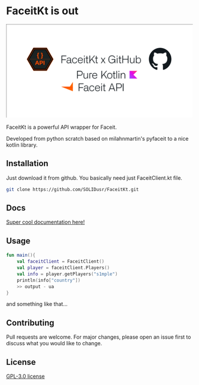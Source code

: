# FaceitKt is out

![FaceitKt Preview](https://github.com/SOLIDusr/FaceitKt/raw/master/assets/FaceitKt_preview.png)

FaceitKt is a powerful API wrapper for Faceit.

Developed from python scratch based on milahnmartin's pyfaceit to a nice kotlin library.

## Installation

Just download it from github. You basically need just FaceitClient.kt file.

```bash
git clone https://github.com/SOLIDusr/FaceitKt.git
```

## Docs

[Super cool documentation here!](https://solidusr.github.io/FaceitKt/)

## Usage

```kotlin
fun main(){
    val faceitClient = FaceitClient()
    val player = faceitClient.Players()
    val info = player.getPlayers("s1mple")
    println(info["country"])
    >> output - ua
}
```

and something like that...

## Contributing

Pull requests are welcome. For major changes, please open an issue first
to discuss what you would like to change.

## License

[GPL-3.0 license](https://www.gnu.org/licenses/gpl-3.0.html)
